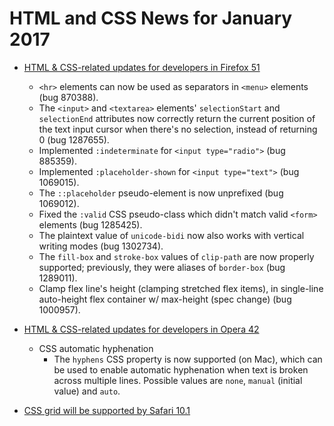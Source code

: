 # HTML and CSS News for January 2017

- [HTML & CSS-related updates for developers in Firefox 51](https://developer.mozilla.org/en-US/Firefox/Releases/51)
    - `<hr>` elements can now be used as separators in `<menu>` elements (bug 870388).
    - The `<input>` and `<textarea>` elements' `selectionStart` and `selectionEnd` attributes now correctly return the current position of the text input cursor when there's no selection, instead of returning 0 (bug 1287655).
    - Implemented `:indeterminate` for `<input type="radio">` (bug 885359).
    - Implemented `:placeholder-shown` for `<input type="text">` (bug 1069015).
    - The `::placeholder` pseudo-element is now unprefixed (bug 1069012).
    - Fixed the `:valid` CSS pseudo-class which didn't match valid `<form>` elements (bug 1285425).
    - The plaintext value of `unicode-bidi` now also works with vertical writing modes (bug 1302734).
    - The `fill-box` and `stroke-box` values of `clip-path` are now properly supported; previously, they were aliases of `border-box` (bug 1289011).
    - Clamp flex line's height (clamping stretched flex items), in single-line auto-height flex container w/ max-height (spec change) (bug 1000957).

- [HTML & CSS-related updates for developers in Opera 42](https://dev.opera.com/blog/opera-42/)
    - CSS automatic hyphenation
        - The `hyphens` CSS property is now supported (on Mac), which can be used to enable automatic hyphenation when text is broken across multiple lines. Possible values are `none`, `manual` (initial value) and `auto`.

- [CSS grid will be supported by Safari 10.1](https://developer.apple.com/library/prerelease/content/releasenotes/General/WhatsNewInSafari/Articles/Safari_10_1.html)
